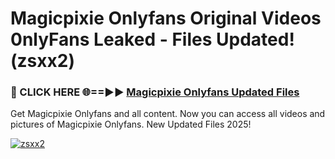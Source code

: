 # Magicpixie Onlyfans Original Videos 0nlyFans Leaked - Files Updated! (zsxx2)

<h3>🔴 CLICK HERE 🌐==►► <a href="https://tinyurl.com/2m67pmp6" rel="nofollow">Magicpixie Onlyfans Updated Files</a></h3>

Get Magicpixie Onlyfans and all content. Now you can access all videos and pictures of Magicpixie Onlyfans. New Updated Files 2025!

[![zsxx2](https://i.imgur.com/H4QAA4z.gif)](https://tinyurl.com/2m67pmp6)